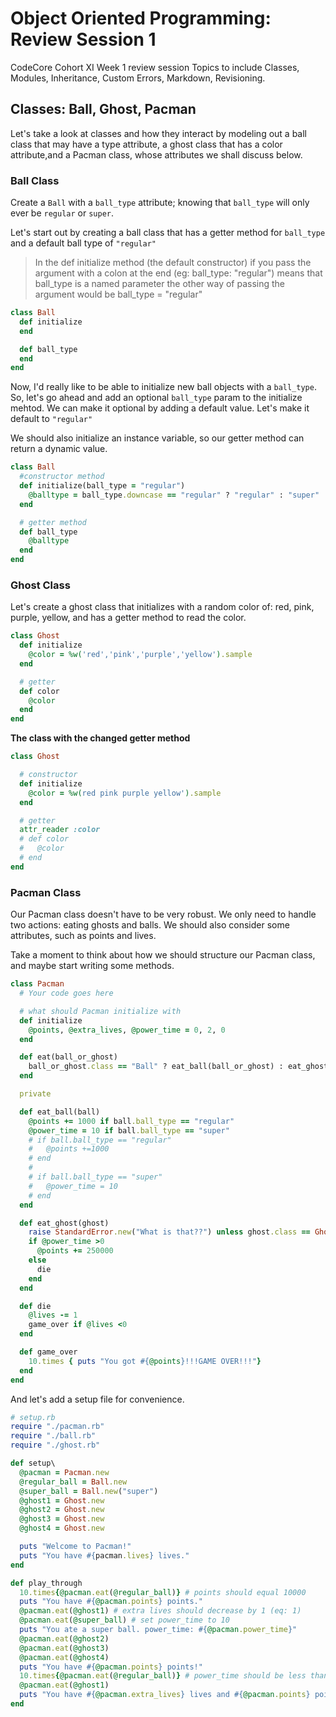 # Object Oriented Programming: Review Session 1
CodeCore Cohort XI Week 1 review session Topics to include Classes, Modules,
Inheritance, Custom Errors, Markdown, Revisioning.

## Classes: Ball, Ghost, Pacman
Let's take a look at classes and how they interact by modeling out a ball class
that may have a type attribute, a ghost class that has a color attribute,and a
Pacman class, whose attributes we shall discuss below.

### Ball Class
Create a `Ball` with a `ball_type` attribute; knowing that `ball_type` will only
ever be `regular` or `super`.  

Let's start out by creating a ball class that has a getter method for `ball_type`
and a default ball type of `"regular"`
>In the def initialize method (the default constructor) if you pass the argument with a colon
at the end (eg: ball_type: "regular") means that ball_type is a named parameter
the other way of passing the argument would be ball_type = "regular"


```Ruby
class Ball
  def initialize
  end

  def ball_type
  end
end

```
Now, I'd really like to be able to initialize new ball objects with a `ball_type`.
So, let's go ahead and add an optional `ball_type` param to the initialize mehtod. We can make it optional by adding a default value. Let's make it default to `"regular"`  

We should also initialize an instance variable, so our getter method can return a dynamic value.

```Ruby
class Ball
  #constructor method
  def initialize(ball_type = "regular")
    @balltype = ball_type.downcase == "regular" ? "regular" : "super"
  end

  # getter method
  def ball_type
    @balltype
  end
end

```
### Ghost Class
Let's create a ghost class that initializes with a random color of: red, pink, purple, yellow, and has a getter method to read the color.
```Ruby
class Ghost
  def initialize
    @color = %w('red','pink','purple','yellow').sample
  end

  # getter
  def color
    @color
  end
end

```

__The class with the changed getter method__

```Ruby
class Ghost

  # constructor
  def initialize
    @color = %w(red pink purple yellow').sample
  end

  # getter
  attr_reader :color
  # def color
  #   @color
  # end
end
```

### Pacman Class

Our Pacman class doesn't have to be very robust. We only need to handle two actions: eating ghosts and balls.
We should also consider some attributes, such as points and lives.  

Take a moment to think about how we should structure our Pacman class, and maybe start writing some methods.  

```Ruby
class Pacman
  # Your code goes here

  # what should Pacman initialize with
  def initialize
    @points, @extra_lives, @power_time = 0, 2, 0
  end

  def eat(ball_or_ghost)
    ball_or_ghost.class == "Ball" ? eat_ball(ball_or_ghost) : eat_ghost(ball_or_ghost)
  end

  private

  def eat_ball(ball)
    @points += 1000 if ball.ball_type == "regular"
    @power_time = 10 if ball.ball_type == "super"
    # if ball.ball_type == "regular"
    #   @points +=1000
    # end
    #
    # if ball.ball_type == "super"
    #   @power_time = 10
    # end
  end

  def eat_ghost(ghost)
    raise StandardError.new("What is that??") unless ghost.class == Ghost
    if @power_time >0
      @points += 250000
    else
      die
    end
  end

  def die
    @lives -= 1
    game_over if @lives <0
  end

  def game_over
    10.times { puts "You got #{@points}!!!GAME OVER!!!"}
  end
end
```

And let's add a setup file for convenience.

```Ruby
# setup.rb
require "./pacman.rb"
require "./ball.rb"
require "./ghost.rb"

def setup\
  @pacman = Pacman.new
  @regular_ball = Ball.new
  @super_ball = Ball.new("super")
  @ghost1 = Ghost.new
  @ghost2 = Ghost.new
  @ghost3 = Ghost.new
  @ghost4 = Ghost.new

  puts "Welcome to Pacman!"
  puts "You have #{pacman.lives} lives."
end

def play_through
  10.times{@pacman.eat(@regular_ball)} # points should equal 10000
  puts "You have #{@pacman.points} points."
  @pacman.eat(@ghost1) # extra lives should decrease by 1 (eq: 1)
  @pacman.eat(@super_ball) # set power_time to 10
  puts "You ate a super ball. power_time: #{@pacman.power_time}"
  @pacman.eat(@ghost2)
  @pacman.eat(@ghost3)
  @pacman.eat(@ghost4)
  puts "You have #{@pacman.points} points!"
  10.times{@pacman.eat(@regular_ball)} # power_time should be less than zero
  @pacman.eat(@ghost1)
  puts "You have #{@pacman.extra_lives} lives and #{@pacman.points} points."
end

```
